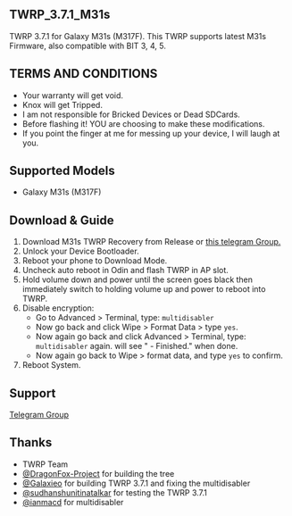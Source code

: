 ## TWRP_3.7.1_M31s
TWRP 3.7.1 for Galaxy M31s (M317F). This TWRP supports latest M31s Firmware, also compatible with BIT 3, 4, 5.

**TERMS AND CONDITIONS**
--------------

* Your warranty will get void.
* Knox will get Tripped.
* I am not responsible for Bricked Devices or Dead SDCards.
* Before flashing it! YOU are choosing to make these modifications.
* If you point the finger at me for messing up your device, I will laugh at you.

**Supported Models**
-----------
- Galaxy M31s (M317F)

**Download & Guide**
---------
1. Download M31s TWRP Recovery from Release or [this telegram Group.](https://t.me/galaxym31s)
2. Unlock your Device Bootloader.
3. Reboot your phone to Download Mode.
4. Uncheck auto reboot in Odin and flash TWRP in AP slot.
5. Hold volume down and power until the screen goes black then immediately switch to holding volume up and power to reboot into TWRP.
6. Disable encryption:
    - Go to Advanced > Terminal, type: `multidisabler`
    - Now go back and click Wipe > Format Data > type `yes`. 
    - Now again go back and click Advanced > Terminal, type: `multidisabler` again. will see " - Finished." when done.​
    - Now again go back to Wipe > format data, and type `yes` to confirm.​​
7. Reboot System.

**Support**
-------------
[Telegram Group](https://t.me/galaxym31s)

**Thanks**
----------
- TWRP Team
- [@DragonFox-Project](https://github.com/DragonFox-Project) for building the tree
- [@Galaxieo](https://github.com/Galaxieo) for building TWRP 3.7.1 and fixing the multidisabler
- [@sudhanshunitinatalkar](https://github.com/sudhanshunitinatalkar) for testing the TWRP 3.7.1
- [@ianmacd](https://github.com/ianmacd) for multidisabler
